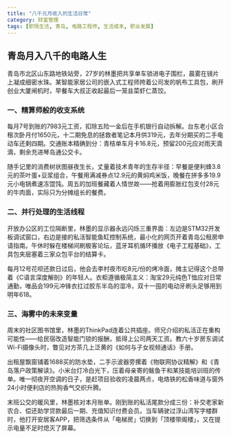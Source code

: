 ```yaml
---
title: "八千元月收入的生活日常"
category: 财富管理
tags: [职场生活, 青岛, 电路工程师, 生活成本, 职业发展]
---
```

## 青岛月入八千的电路人生

青岛市北区山东路地铁站旁，27岁的林墨把共享单车锁进电子围栏，晨雾在镜片上凝成细密水珠。某智能家居公司的嵌入式工程师挎着公司发的帆布工具包，刷开创业大厦闸机时，早餐车大叔正收起最后一笼韭菜虾仁蒸饺。

### 一、精算师般的收支系统
每月7号到账的7983元工资，扣除五险一金后在手机银行自动拆解。台东老小区合租次卧月付1650元，十二期免息的拯救者笔记本月供319元，去年分期买的二手电动车还剩四期。交通账本精确到分：青桔单车月卡16.8元，预留200元应对雨天滴滴，剩余充进琴岛通公交卡。

随手记里的消费树状图昼夜生长，丈量着技术青年的生存半径：早餐是便利蜂3.8元的茶叶蛋+豆浆组合，午餐用满减券点12.9元的黄焖鸡米饭，晚餐在拼多多19.9元小电锅煮速冻馄饨。周五的加班餐藏着人情世故——抢着用膨胀红包支付28元的牛肉面，实际只为分摊组长的餐费。

### 二、并行处理的生活线程
开放办公区的工位隔断里，林墨的显示器永远闪烁三重界面：左边是STM32开发板调试窗口，右边是接的私活智能鱼缸控制系统，最小化的网页开着青岛公租房申请指南。午休时躲在楼梯间刷极客论坛，蓝牙耳机循环播放《电子工程基础》，工具包夹层塞着三家众包平台的结算卡。

每月12号花呗还款日过后，他会去李村夜市吃8元/份的烤冷面，摊主记得这个总带着《C语言深度解剖》的年轻人。衣柜遵循极简主义：淘宝29元纯色T恤应对日常通勤，唯品会199元冲锋衣扛过胶东半岛的湿冷，双十一囤的电动牙刷头足够用到明年618。

### 三、海雾中的未来变量
周末的社区图书馆里，林墨的ThinkPad连着公共插座。师兄介绍的私活正在重构可能性——给民宿改造智能门锁的报酬，抵得上公司两天工资。教六十岁房东调试Wi-Fi摄像头时，瞥见对方茶几上泛黄的《如何与子女视频通话》手册。

出租屋飘窗铺着1688买的防水垫，二手示波器旁摞着《物联网协议精解》和《青岛落户政策解读》。小米台灯冷白光下，压着母亲寄的鲅鱼干和某技能培训班的传单。唯一彻夜开空调的日子，是赶项目验收的凌晨两点，电烙铁的松香味道与窗外24小时便利店的热狗香气交织升腾。

末班公交的暖风里，林墨核对本月账单。刚到账的私活尾款分成三份：补交老家新农合、偿还助学贷款最后一期、充值知识付费会员。当车辆驶过浮山湾写字楼群时，他打开安居客APP，把筛选条件从「电梯房」切换到「顶楼带阁楼」，又在提示电量不足时熄灭了屏幕。